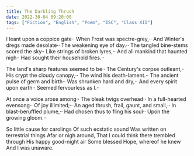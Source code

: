 ```yaml
---
title: The Darkling Thrush
date: 2022-30-04 09:20:00
tags: ["Fiction", "English", "Poem", "ISC", "Class XII"]
---
```


I leant upon a coppice gate··
When Frost was spectre-grey,··
And Winter's dregs made desolate··
The weakening eye of day.··
The tangled bine-stems scored the sky··
Like strings of broken lyres,··
And all mankind that haunted nigh··
Had sought their household fires.··

The land's sharp features seemed to be··
The Century's corpse outleant,··
His crypt the cloudy canopy,··
The wind his death-lament.··
The ancient pulse of germ and birth··
Was shrunken hard and dry,··
And every spirit upon earth··
Seemed fervourless as I.··

At once a voice arose among··
The bleak twigs overhead··
In a full-hearted evensong··
Of joy illimited;··
An aged thrush, frail, gaunt, and small,··
In blast-beruffled plume,··
Had chosen thus to fling his soul··
Upon the growing gloom.··

So little cause for carolings
Of such ecstatic sound
Was written on terrestrial things
Afar or nigh around,
That I could think there trembled through
His happy good-night air
Some blessed Hope, whereof he knew
And I was unaware.
